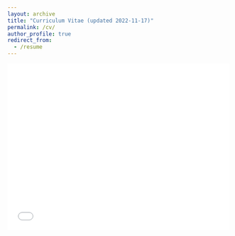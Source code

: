 ```yaml
---
layout: archive
title: "Curriculum Vitae (updated 2022-11-17)"
permalink: /cv/
author_profile: true
redirect_from:
  - /resume
---
```


<embed src="/files/2022-11-17 CV.pdf" width="500" height="375" 
 type="application/pdf">

